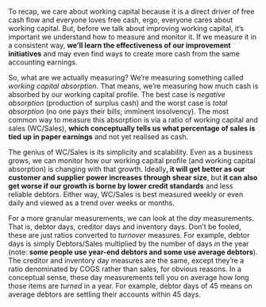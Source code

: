 <p>To recap, we care about working capital because it is a direct driver of free cash flow and everyone loves free cash, ergo, everyone cares about working capital. But, before we talk about improving working capital, it&#8217;s important we understand how to measure and monitor it. If we measure it in a consistent way, <strong>we&#8217;ll learn the effectiveness of our improvement initiatives</strong> and may even find ways to create more cash from the same accounting earnings.</p><p>So, what are we actually measuring? We&#8217;re measuring something called <em>working capital absorption</em>. That means, we&#8217;re measuring how much cash is absorbed by our working capital profile. The best case is <em>negative absorption</em> (production of surplus cash) and the worst case is<em> total absorption</em> (no one pays their bills; imminent insolvency). The most common way to measure this absorption is via a ratio of working capital and sales (WC/Sales), <strong>which conceptually tells us what percentage of sales is tied up in paper earnings</strong> and not yet realised as cash.</p><p>The genius of WC/Sales is its simplicity and scalability. Even as a business grows, we can monitor how our working capital profile (and working capital absorption) is changing with that growth. Ideally<strong>, it will get better as our customer and supplier power increases through shear size</strong>, but<strong> it can also get worse if our growth is borne by lower credit standards</strong> and less reliable debtors. Either way, WC/Sales is best measured weekly or even daily and viewed as a trend over weeks or months.</p><p>For a more granular measurements, we can look at the <em>day </em>measurements. That is, debtor days, creditor days and inventory days. Don&#8217;t be fooled, these are just ratios converted to <em>turnover</em> measures. For example, debtor days is simply Debtors/Sales multiplied by the number of days in the year (note: <strong>some people use year-end debtors and some use average debtors</strong>). The creditor and inventory day measures are the same, except they&#8217;re a ratio denominated by COGS rather than sales, for obvious reasons. In a conceptual sense, these day measurements tell you on average how long those items are <em>turned </em>in a year. For example, debtor days of 45 means on average debtors are settling their accounts within 45 days.</p>
